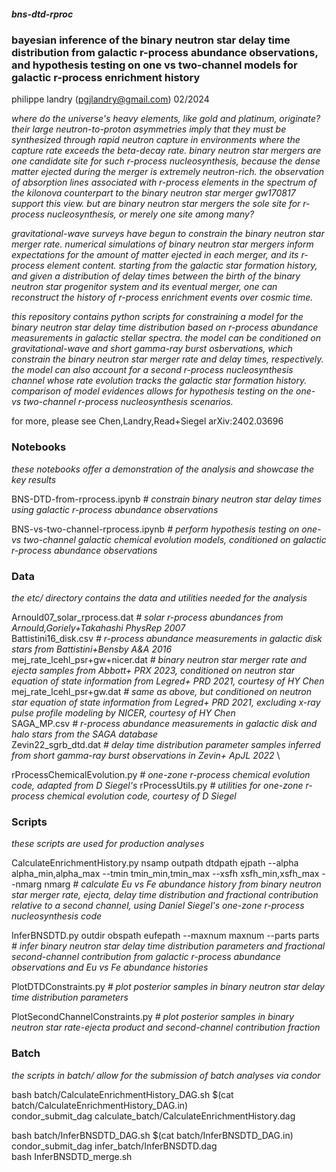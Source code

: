 ##### bns-dtd-rproc
### bayesian inference of the binary neutron star delay time distribution from galactic r-process abundance observations, and hypothesis testing on one vs two-channel models for galactic r-process enrichment history
philippe landry (pgjlandry@gmail.com) 02/2024

*where do the universe's heavy elements, like gold and platinum, originate? their large neutron-to-proton asymmetries imply that they must be synthesized through rapid neutron capture in environments where the capture rate exceeds the beta-decay rate. binary neutron star mergers are one candidate site for such r-process nucleosynthesis, because the dense matter ejected during the merger is extremely neutron-rich. the observation of absorption lines associated with r-process elements in the spectrum of the kilonova counterpart to the binary neutron star merger gw170817 support this view. but are binary neutron star mergers the sole site for r-process nucleosynthesis, or merely one site among many?*

*gravitational-wave surveys have begun to constrain the binary neutron star merger rate. numerical simulations of binary neutron star mergers inform expectations for the amount of matter ejected in each merger, and its r-process element content. starting from the galactic star formation history, and given a distribution of delay times between the birth of the binary neutron star progenitor system and its eventual merger, one can reconstruct the history of r-process enrichment events over cosmic time.*

*this repository contains python scripts for constraining a model for the binary neutron star delay time distribution based on r-process abundance measurements in galactic stellar spectra. the model can be conditioned on gravitational-wave and short gamma-ray burst osbervations, which constrain the binary neutron star merger rate and delay times, respectively. the model can also account for a second r-process nucleosynthesis channel whose rate evolution tracks the galactic star formation history. comparison of model evidences allows for hypothesis testing on the one- vs two-channel r-process nucleosynthesis scenarios.*

for more, please see Chen,Landry,Read+Siegel arXiv:2402.03696

### Notebooks

*these notebooks offer a demonstration of the analysis and showcase the key results*

BNS-DTD-from-rprocess.ipynb *# constrain binary neutron star delay times using galactic r-process abundance observations*

BNS-vs-two-channel-rprocess.ipynb *# perform hypothesis testing on one- vs two-channel galactic chemical evolution models, conditioned on galactic r-process abundance observations*

### Data

*the etc/ directory contains the data and utilities needed for the analysis*

Arnould07_solar_rprocess.dat *# solar r-process abundances from Arnould,Goriely+Takahashi PhysRep 2007* \
Battistini16_disk.csv *# r-process abundance measurements in galactic disk stars from Battistini+Bensby A&A 2016* \
mej_rate_lcehl_psr+gw+nicer.dat *# binary neutron star merger rate and ejecta samples from Abbott+ PRX 2023, conditioned on neutron star equation of state information from Legred+ PRD 2021, courtesy of HY Chen* \
mej_rate_lcehl_psr+gw.dat *# same as above, but conditioned on neutron star equation of state information from Legred+ PRD 2021, excluding x-ray pulse profile modeling by NICER, courtesy of HY Chen* \
SAGA_MP.csv *# r-process abundance measurements in galactic disk and halo stars from the SAGA database* \
Zevin22_sgrb_dtd.dat *# delay time distribution parameter samples inferred from short gamma-ray burst observations in Zevin+ ApJL 2022* \

rProcessChemicalEvolution.py *# one-zone r-process chemical evolution code, adapted from D Siegel's*
rProcessUtils.py *# utilities for one-zone r-process chemical evolution code, courtesy of D Siegel*

### Scripts

*these scripts are used for production analyses*

CalculateEnrichmentHistory.py nsamp outpath dtdpath ejpath --alpha alpha_min,alpha_max --tmin tmin_min,tmin_max --xsfh xsfh_min,xsfh_max --nmarg nmarg *# calculate Eu vs Fe abundance history from binary neutron star merger rate, ejecta, delay time distribution and fractional contribution relative to a second channel, using Daniel Siegel's one-zone r-process nucleosynthesis code*

InferBNSDTD.py outdir obspath eufepath --maxnum maxnum --parts parts *# infer binary neutron star delay time distribution parameters and fractional second-channel contribution from galactic r-process abundance observations and Eu vs Fe abundance histories*

PlotDTDConstraints.py *# plot posterior samples in binary neutron star delay time distribution parameters*

PlotSecondChannelConstraints.py *# plot posterior samples in binary neutron star rate-ejecta product and second-channel contribution fraction*

### Batch

*the scripts in batch/ allow for the submission of batch analyses via condor*

bash batch/CalculateEnrichmentHistory_DAG.sh $(cat batch/CalculateEnrichmentHistory_DAG.in) \
condor_submit_dag calculate_batch/CalculateEnrichmentHistory.dag

bash batch/InferBNSDTD_DAG.sh $(cat batch/InferBNSDTD_DAG.in) \
condor_submit_dag infer_batch/InferBNSDTD.dag \
bash InferBNSDTD_merge.sh

